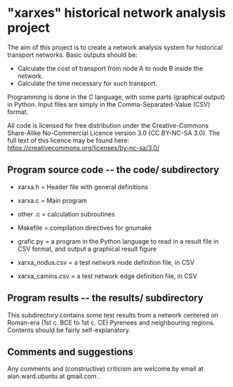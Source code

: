 # "xarxes" historical network analysis project

The aim of this project is to create a network analysis system for historical 
transport networks. Basic outputs should be:

* Calculate the cost of transport from node A to node B inside the network.
* Calculate the time necessary for such transport.

Programming is done in the C language, with some parts (graphical output) in 
Python. Input files are simply in the Comma-Separated-Value (CSV) format.

All code is licensed for free distribution under the Creative-Commons 
Share-Alike No-Commercial Licence version 3.0 (CC BY-NC-SA 3.0). The full 
text of this licence may be found here: https://creativecommons.org/licenses/by-nc-sa/3.0/ 

## Program source code -- the code/ subdirectory

* xarxa.h  = Header file with general definitions
* xarxa.c  = Main program
* other .c = calculation subroutines

* Makefile = compilation directives for gnumake

* grafic.py = a program in the Python language to read in a result file 
              in CSV format, and output a graphical result figure

* xarxa_nodus.csv = a test network node definition file, in CSV
* xarxa_camins.csv = a test network edge definition file, in CSV

## Program results -- the results/ subdirectory

This subdirectory contains some test results from a network centered on Roman-era 
(1st c. BCE to 1st c. CE) Pyrenees and neighbouring regions. Contents should 
be fairly self-explanatory.


## Comments and suggestions

Any comments and (constructive) criticism are welcome by email at 
alan.ward.ubuntu at gmail.com .

